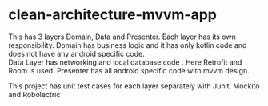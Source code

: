 # clean-architecture-mvvm-app


This has 3 layers Domain, Data and Presenter. Each layer has its own responsibility. 
Domain  has business logic and it has only kotlin code and does not have any android specific code.  
Data Layer has networking and local database code . Here Retrofit and Room is used.
Presenter has all android specific code with mvvm design.

This project has unit test cases for each layer separately with Junit, Mockito and Robolectric
